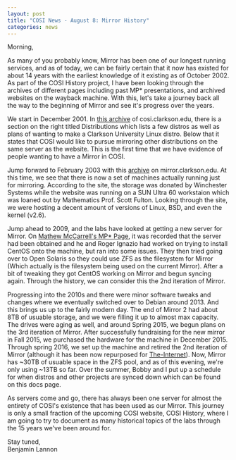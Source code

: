 ```yaml
---
layout: post
title: "COSI News - August 8: Mirror History"
categories: news
---
```


Morning,

As many of you probably know, Mirror has been one of our longest running
services, and as of today, we can be fairly certain that it now has existed
for about 14 years with the earliest knowledge of it existing as of October
2002. As part of the COSI History project, I have been looking through the
archives of different pages including past MP* presentations, and archived
websites on the wayback machine. With this, let's take a journey back all the
way to the beginning of Mirror and see it's progress over the years.

We start in December 2001. In [this archive](https://web.archive.org/web/20011205100928/http://cosi.clarkson.edu/) of cosi.clarkson.edu, there is a
section on the right titled Distributions which lists a few distros as well
as plans of wanting to make a Clarkson University Linux distro. Below that
it states that COSI would like to pursue mirroring other distributions on the
same server as the website. This is the first time that we have evidence of
people wanting to have a Mirror in COSI.

Jump forward to February 2003 with this [archive](https://web.archive.org/web/20030213164427/http://mirror.clarkson.edu/) on
mirror.clarkson.edu. At this time, we see that there is now a set of machines
actually running just for mirroring. According to the site, the storage was
donated by Winchester Systems while the website was running on a SUN Ultra
60 workstaion which was loaned out by Mathematics Prof. Scott Fulton.
Looking through the site, we were hosting a decent amount of versions of Linux,
BSD, and even the kernel (v2.6).

Jump ahead to 2009, and the labs have looked at getting a new server for Mirror. On
[Mathew McCarrell's MP* Page](http://web2.clarkson.edu/projects/cosi/sp2009/students/mccarrms/), it
was recorded that the server had been obtained and he and Roger Ignazio had
worked on trying to install CentOS onto the machine, but ran into some issues.
They then tried going over to Open Solaris so they could use ZFS as the filesystem
for Mirror (Which actually is the filesystem being used on the current Mirror).
After a bit of tweaking they got CentOS working on Mirror and begun syncing again.
Through the history, we can consider this the 2nd iteration of Mirror.

Progressing into the 2010s and there were minor software tweaks and changes
where we eventually switched over to Debian around 2013. And this brings us
up to the fairly modern day. The end of Mirror 2 had about 8TB of usuable
storage, and we were filling it up to almost max capacity. The drives were
aging as well, and around Spring 2015, we begun plans on the 3rd iteration of
Mirror. After successfully fundraising for the new mirror in Fall 2015, we
purchased the hardware for the machine in December 2015. Through spring 2016,
we set up the machine and retired the 2nd iteration of Mirror (although it has
been now repurposed for [The-Internet](http://the-internet.cslabs.clarkson.edu/)).
Now, Mirror has ~30TB of usuable space in the ZFS pool, and as of this evening,
we're only using ~13TB so far. Over the summer, Bobby and I put up a schedule for
when distros and other projects are synced down which can be found on this docs page.

As servers come and go, there has always been one server for almost the entirety
of COSI's existence that has been used as our Mirror. This journey is only a
small fraction of the upcoming COSI website, COSI History, where I am going to
try to document as many historical topics of the labs through the 15 years we've
been around for.

Stay tuned,<br>
Benjamin Lannon